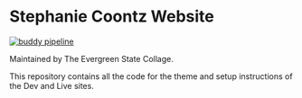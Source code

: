 # Stephanie Coontz Website

[![buddy pipeline](https://app.buddy.works/scdev/stephaniecoontz/pipelines/pipeline/168510/badge.svg?token=e9eab1ae5cf34cad16165eb08b86aa1da0dbe5c19554bcb3713b2d6786029215 "buddy pipeline")](https://app.buddy.works/scdev/stephaniecoontz/pipelines/pipeline/168510)

Maintained by The Evergreen State Collage.

This repository contains all the code for the theme and setup instructions of the Dev and Live sites.
